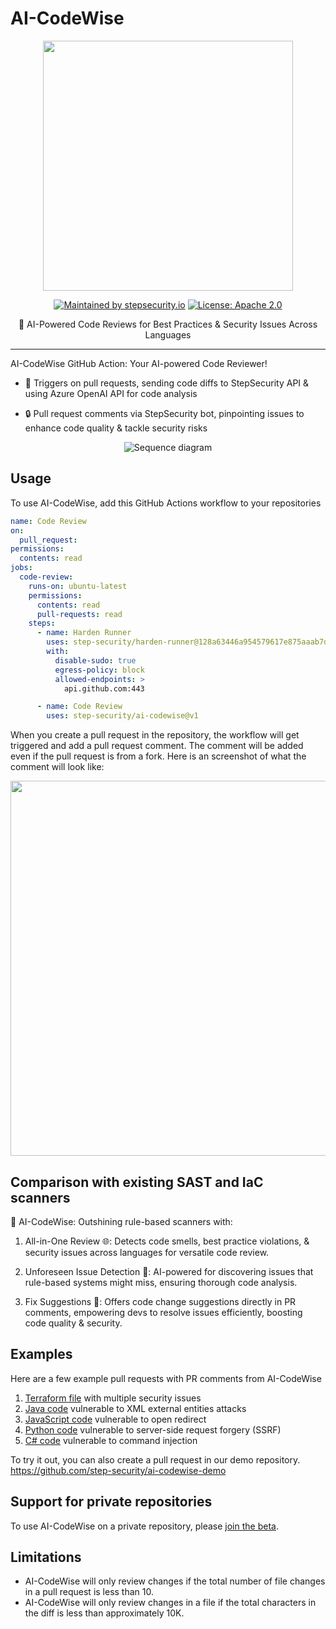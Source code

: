 # AI-CodeWise

<p align="center">
  <img  src="images/banner.png" width="400">
</p>

<div align="center">

[![Maintained by stepsecurity.io](https://img.shields.io/badge/maintained%20by-stepsecurity.io-blueviolet)](https://stepsecurity.io/?utm_source=github&utm_medium=organic_oss&utm_campaign=ai-codewise)
[![License: Apache 2.0](https://img.shields.io/badge/License-Apache%202.0-blue.svg)](https://raw.githubusercontent.com/step-security/ai-codewise/main/LICENSE)

</div>

<p align="center">
🦉 AI-Powered Code Reviews for Best Practices & Security Issues Across Languages
</p>

---

AI-CodeWise GitHub Action: Your AI-powered Code Reviewer!

- 🧠 Triggers on pull requests, sending code diffs to StepSecurity API & using Azure OpenAI API for code analysis

- 🔒 Pull request comments via StepSecurity bot, pinpointing issues to enhance code quality & tackle security risks

<p align="center">
  <img src="images/sequence-diagram.png" alt="Sequence diagram">
</p>

## Usage

To use AI-CodeWise, add this GitHub Actions workflow to your repositories

```yaml
name: Code Review
on:
  pull_request:
permissions:
  contents: read
jobs:
  code-review:
    runs-on: ubuntu-latest
    permissions:
      contents: read
      pull-requests: read
    steps:
      - name: Harden Runner
        uses: step-security/harden-runner@128a63446a954579617e875aaab7d2978154e969 # v2.4.0
        with:
          disable-sudo: true
          egress-policy: block
          allowed-endpoints: >
            api.github.com:443

      - name: Code Review
        uses: step-security/ai-codewise@v1
```

When you create a pull request in the repository, the workflow will get triggered and add a pull request comment. The comment will be added even if the pull request is from a fork. Here is an screenshot of what the comment will look like:

<p align="center">
<img src="images/sample-code-comment.png" width="600">
</p>

## Comparison with existing SAST and IaC scanners

🌟 AI-CodeWise: Outshining rule-based scanners with:

1. All-in-One Review 🌐: Detects code smells, best practice violations, & security issues across languages for versatile code review.

2. Unforeseen Issue Detection 🎯: AI-powered for discovering issues that rule-based systems might miss, ensuring thorough code analysis.

3. Fix Suggestions 🔧: Offers code change suggestions directly in PR comments, empowering devs to resolve issues efficiently, boosting code quality & security.

## Examples

Here are a few example pull requests with PR comments from AI-CodeWise

1. [Terraform file](https://github.com/step-security/ai-codewise-demo/pull/2) with multiple security issues
2. [Java code](https://github.com/step-security/ai-codewise-demo/pull/5) vulnerable to XML external entities attacks
3. [JavaScript code](https://github.com/step-security/ai-codewise-demo/pull/3) vulnerable to open redirect
4. [Python code](https://github.com/step-security/ai-codewise-demo/pull/4) vulnerable to server-side request forgery (SSRF)
5. [C# code](https://github.com/step-security/ai-codewise-demo/pull/1) vulnerable to command injection

To try it out, you can also create a pull request in our demo repository.
https://github.com/step-security/ai-codewise-demo 


## Support for private repositories

To use AI-CodeWise on a private repository, please [join the beta](https://www.stepsecurity.io/contact).

## Limitations

- AI-CodeWise will only review changes if the total number of file changes in a pull request is less than 10.
- AI-CodeWise will only review changes in a file if the total characters in the diff is less than approximately 10K.


